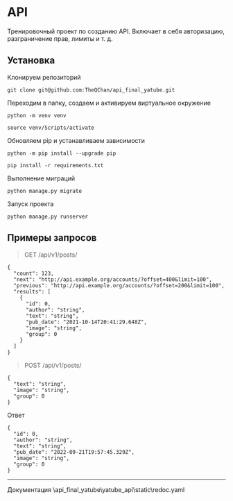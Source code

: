 # API
Тренировочный проект по созданию API. Включает в себя авторизацию, разграничение прав, лимиты и т. д.
## Установка
Клонируем репозиторий  
```  
git clone git@github.com:TheQChan/api_final_yatube.git  
```
Переходим в папку, создаем и активируем виртуальное окружение
```  
python -m venv venv
```
```  
source venv/Scripts/activate
```
Обновляем pip и устанавливаем зависимости
```  
python -m pip install --upgrade pip
```
```  
pip install -r requirements.txt
```
Выполнение миграций
```  
python manage.py migrate
```
Запуск проекта
```  
python manage.py runserver
```
## Примеры запросов
> GET /api/v1/posts/
```  
{
  "count": 123,
  "next": "http://api.example.org/accounts/?offset=400&limit=100",
  "previous": "http://api.example.org/accounts/?offset=200&limit=100",
  "results": [
    {
      "id": 0,
      "author": "string",
      "text": "string",
      "pub_date": "2021-10-14T20:41:29.648Z",
      "image": "string",
      "group": 0
    }
  ]
}
```
> POST /api/v1/posts/
```  
{
  "text": "string",
  "image": "string",
  "group": 0
}
```
Ответ
```  
{
  "id": 0,
  "author": "string",
  "text": "string",
  "pub_date": "2022-09-21T19:57:45.329Z",
  "image": "string",
  "group": 0
}
```
---
Документация \api_final_yatube\yatube_api\static\redoc.yaml
